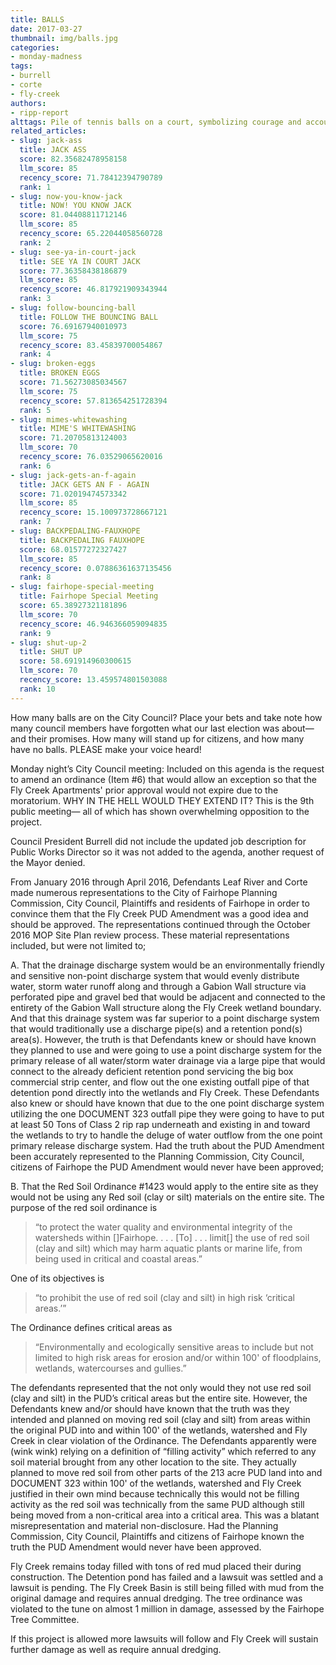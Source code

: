 ```yaml
---
title: BALLS
date: 2017-03-27
thumbnail: img/balls.jpg
categories:
- monday-madness
tags:
- burrell
- corte
- fly-creek
authors:
- ripp-report
alttags: Pile of tennis balls on a court, symbolizing courage and accountability expected from City Council members
related_articles:
- slug: jack-ass
  title: JACK ASS
  score: 82.35682478958158
  llm_score: 85
  recency_score: 71.78412394790789
  rank: 1
- slug: now-you-know-jack
  title: NOW! YOU KNOW JACK
  score: 81.04408811712146
  llm_score: 85
  recency_score: 65.22044058560728
  rank: 2
- slug: see-ya-in-court-jack
  title: SEE YA IN COURT JACK
  score: 77.36358438186879
  llm_score: 85
  recency_score: 46.817921909343944
  rank: 3
- slug: follow-bouncing-ball
  title: FOLLOW THE BOUNCING BALL
  score: 76.69167940010973
  llm_score: 75
  recency_score: 83.45839700054867
  rank: 4
- slug: broken-eggs
  title: BROKEN EGGS
  score: 71.56273085034567
  llm_score: 75
  recency_score: 57.813654251728394
  rank: 5
- slug: mimes-whitewashing
  title: MIME'S WHITEWASHING
  score: 71.20705813124003
  llm_score: 70
  recency_score: 76.03529065620016
  rank: 6
- slug: jack-gets-an-f-again
  title: JACK GETS AN F - AGAIN
  score: 71.02019474573342
  llm_score: 85
  recency_score: 15.100973728667121
  rank: 7
- slug: BACKPEDALING-FAUXHOPE
  title: BACKPEDALING FAUXHOPE
  score: 68.01577272327427
  llm_score: 85
  recency_score: 0.07886361637135456
  rank: 8
- slug: fairhope-special-meeting
  title: Fairhope Special Meeting
  score: 65.38927321181896
  llm_score: 70
  recency_score: 46.946366059094835
  rank: 9
- slug: shut-up-2
  title: SHUT UP
  score: 58.691914960300615
  llm_score: 70
  recency_score: 13.459574801503088
  rank: 10
---
```

How many balls are on the City Council? Place your bets and take note how many council members have forgotten what our last election was about— and their promises. How many will stand up for citizens, and how many have no balls. PLEASE make your voice heard!

Monday night’s City Council meeting: Included on this agenda is the request to amend an ordinance (Item #6) that would allow an exception so that the Fly Creek Apartments' prior approval would not expire due to the moratorium. WHY IN THE HELL WOULD THEY EXTEND IT? This is the 9th public meeting— all of which has shown overwhelming opposition to the project.

Council President Burrell did not include the updated job description for Public Works Director so it was not added to the agenda, another request of the Mayor denied.

From January 2016 through April 2016, Defendants Leaf River and Corte made numerous representations to the City of Fairhope Planning Commission, City Council, Plaintiffs and residents of Fairhope in order to convince them that the Fly Creek PUD Amendment was a good idea and should be approved. The representations continued through the October 2016 MOP Site Plan review process. These material representations included, but were not limited to;

A. That the drainage discharge system would be an environmentally friendly and sensitive non-point discharge system that would evenly distribute water, storm water runoff along and through a Gabion Wall structure via perforated pipe and gravel bed that would be adjacent and connected to the entirety of the Gabion Wall structure along the Fly Creek wetland boundary. And that this drainage system was far superior to a point discharge system that would traditionally use a discharge pipe(s) and a retention pond(s) area(s). However, the truth is that Defendants knew or should have known they planned to use and were going to use a point discharge system for the primary release of all water/storm water drainage via a large pipe that would connect to the already deficient retention pond servicing the big box commercial strip center, and flow out the one existing outfall pipe of that detention pond directly into the wetlands and Fly Creek. These Defendants also knew or should have known that due to the one point discharge system utilizing the one DOCUMENT 323 outfall pipe they were going to have to put at least 50 Tons of Class 2 rip rap underneath and existing in and toward the wetlands to try to handle the deluge of water outflow from the one point primary release discharge system. Had the truth about the PUD Amendment been accurately represented to the Planning Commission, City Council, citizens of Fairhope the PUD Amendment would never have been approved;

B. That the Red Soil Ordinance #1423 would apply to the entire site as they would not be using any Red soil (clay or silt) materials on the entire site. The purpose of the red soil ordinance is

> “to protect the water quality and environmental integrity of the watersheds within \[\]Fairhope. . . . \[To\] . . . limit\[\] the use of red soil (clay and silt) which may harm aquatic plants or marine life, from being used in critical and coastal areas.”

One of its objectives is

> “to prohibit the use of red soil (clay and silt) in high risk ‘critical areas.’”

The Ordinance defines critical areas as

> “Environmentally and ecologically sensitive areas to include but not limited to high risk areas for erosion and/or within 100' of floodplains, wetlands, watercourses and gullies.”

The defendants represented that the not only would they not use red soil (clay and silt) in the PUD’s critical areas but the entire site. However, the Defendants knew and/or should have known that the truth was they intended and planned on moving red soil (clay and silt) from areas within the original PUD into and within 100' of the wetlands, watershed and Fly Creek in clear violation of the Ordinance. The Defendants apparently were (wink wink) relying on a definition of “filling activity” which referred to any soil material brought from any other location to the site. They actually planned to move red soil from other parts of the 213 acre PUD land into and DOCUMENT 323 within 100' of the wetlands, watershed and Fly Creek justified in their own mind because technically this would not be filling activity as the red soil was technically from the same PUD although still being moved from a non-critical area into a critical area. This was a blatant misrepresentation and material non-disclosure. Had the Planning Commission, City Council, Plaintiffs and citizens of Fairhope known the truth the PUD Amendment would never have been approved.

Fly Creek remains today filled with tons of red mud placed their during construction. The Detention pond has failed and a lawsuit was settled and a lawsuit is pending. The Fly Creek Basin is still being filled with mud from the original damage and requires annual dredging. The tree ordinance was violated to the tune on almost 1 million in damage, assessed by the Fairhope Tree Committee.

If this project is allowed more lawsuits will follow and Fly Creek will sustain further damage as well as require annual dredging.
